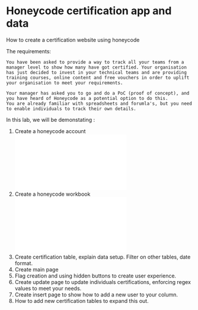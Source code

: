 # Honeycode certification app and data
How to create a certification website using honeycode

The requirements: 

```
You have been asked to provide a way to track all your teams from a manager level to show how many have got certified. Your organisation has just decided to invest in your technical teams and are providing training courses, online content and free vouchers in order to uplift your organisation to meet your requirements. 

Your manager has asked you to go and do a PoC (proof of concept), and you have heard of Honeycode as a potential option to do this.
You are already familiar with spreadsheets and forumla's, but you need to enable individuals to track their own details.
```

In this lab, we will be demonstating : 
1. Create a honeycode account ![Create account](HoneyCodeAccCreate.md)
2. Create a honeycode workbook ![Create workbook](1.CreateWorkbook/certificationworkbook.md)
3. Create certification table, explain data setup. Filter on other tables, date format. 
4. Create main page 
5. Flag creation and using hidden buttons to create user experience. 
6. Create update page to update individuals certifications, enforcing regex values to meet your needs.
7. Create insert page to show how to add a new user to your column.
8. How to add new certification tables to expand this out.